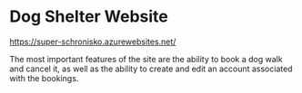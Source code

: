# Dog Shelter Website
https://super-schronisko.azurewebsites.net/

The most important features of the site are the ability to book a dog walk and cancel it, as well as the ability to create and edit an account associated with the bookings.
